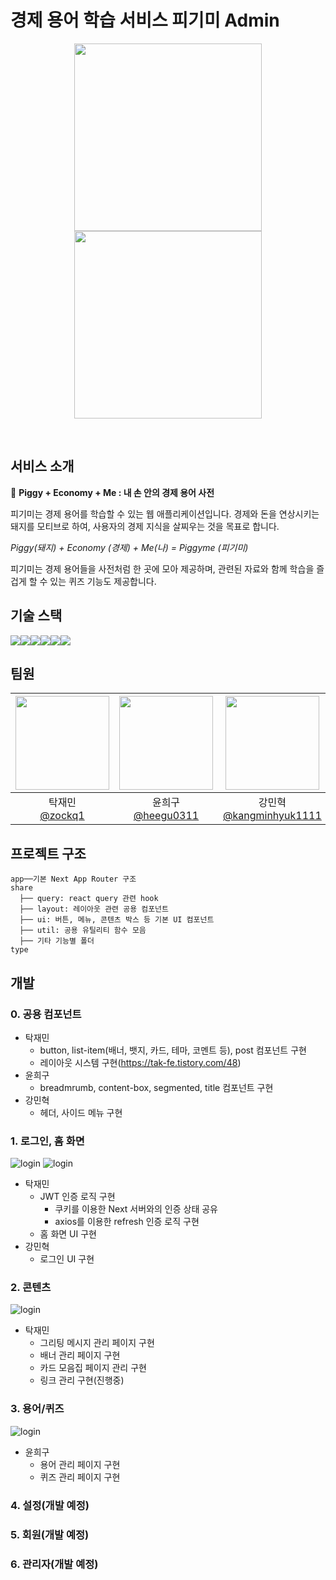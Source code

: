 # 경제 용어 학습 서비스 피기미 Admin

<p align="center">
<img src="docs/mobile.png" height="300"/><img src="docs/form.png" height="300"/></p>
<br>

## 서비스 소개

🐷 **Piggy + Economy + Me : 내 손 안의 경제 용어 사전**

피기미는 경제 용어를 학습할 수 있는 웹 애플리케이션입니다. 경제와 돈을 연상시키는 돼지를 모티브로 하여, 사용자의 경제 지식을 살찌우는 것을 목표로 합니다.

_Piggy(돼지) + Economy (경제) + Me(나) = Piggyme (피기미)_

피기미는 경제 용어들을 사전처럼 한 곳에 모아 제공하며, 관련된 자료와 함께 학습을 즐겁게 할 수 있는 퀴즈 기능도 제공합니다.

## 기술 스택

<img src="https://img.shields.io/badge/next.js-000000?style=for-the-badge&logo=nextdotjs&logoColor=white"><img src="https://img.shields.io/badge/tailwindcss-06B6D4?style=for-the-badge&logo=tailwindcss&logoColor=white"><img src="https://img.shields.io/badge/reactquery-FF4154?style=for-the-badge&logo=reactquery&logoColor=white"><img src="https://img.shields.io/badge/storybook-FF4785?style=for-the-badge&logo=storybook&logoColor=white"><img src="https://img.shields.io/badge/Ant Design-0170FE?style=for-the-badge&logo=Ant Design&logoColor=white"><img src="https://img.shields.io/badge/typescript-3178C6?style=for-the-badge&logo=typescript&logoColor=white">

## 팀원

| <img src="https://avatars.githubusercontent.com/u/66828705?v=4" width="150" height="150"/> | <img src="https://avatars.githubusercontent.com/u/13115713?v=4" width="150" height="150"/> | <img src="https://avatars.githubusercontent.com/u/96116158?v=4" width="150" height="150"/> |
| :----------------------------------------------------------------------------------------: | :----------------------------------------------------------------------------------------: | :----------------------------------------------------------------------------------------: |
|                      탁재민<br/>[@zockq1](https://github.com/zockq1)                       |                   윤희구<br/>[@heegu0311](https://github.com/heegu0311)                    |             강민혁<br/>[@kangminhyuk1111](https://github.com/kangminhyuk1111)              |

## 프로젝트 구조

```
app──기본 Next App Router 구조
share
  ├── query: react query 관련 hook
  ├── layout: 레이아웃 관련 공용 컴포넌트
  ├── ui: 버튼, 메뉴, 콘텐츠 박스 등 기본 UI 컴포넌트
  ├── util: 공용 유틸리티 함수 모음
  ├── 기타 기능별 폴더
type
```

## 개발

### 0. 공용 컴포넌트

- 탁재민
  - button, list-item(배너, 뱃지, 카드, 테마, 코멘트 등), post 컴포넌트 구현
  - 레이아웃 시스템 구현(https://tak-fe.tistory.com/48)
- 윤희구
  - breadmrumb, content-box, segmented, title 컴포넌트 구현
- 강민혁
  - 헤더, 사이드 메뉴 구현

### 1. 로그인, 홈 화면

![login](/docs/login.png)
![login](/docs/home.png)

- 탁재민
  - JWT 인증 로직 구현
    - 쿠키를 이용한 Next 서버와의 인증 상태 공유
    - axios를 이용한 refresh 인증 로직 구현
  - 홈 화면 UI 구현
- 강민혁
  - 로그인 UI 구현

### 2. 콘텐츠

![login](/docs/form.png)

- 탁재민
  - 그리팅 메시지 관리 페이지 구현
  - 배너 관리 페이지 구현
  - 카드 모음집 페이지 관리 구현
  - 링크 관리 구현(진행중)

### 3. 용어/퀴즈

![login](/docs/quiz.png)

- 윤희구
  - 용어 관리 페이지 구현
  - 퀴즈 관리 페이지 구현

### 4. 설정(개발 예정)

### 5. 회원(개발 예정)

### 6. 관리자(개발 예정)

